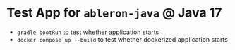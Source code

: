 # Test App for `ableron-java` @ Java 17

* `gradle bootRun` to test whether application starts
* `docker compose up --build` to test whether dockerized application starts
